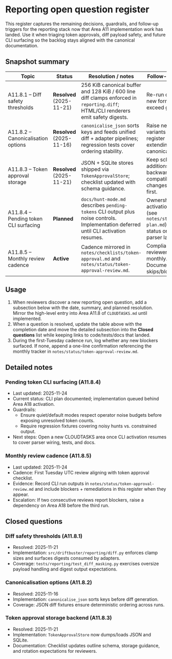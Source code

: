 # Reporting open question register

This register captures the remaining decisions, guardrails, and follow-up
triggers for the reporting stack now that Area A11 implementation work has
landed. Use it when triaging token approvals, diff payload safety, and future
CLI surfacing so the backlog stays aligned with the canonical documentation.

## Snapshot summary

| Topic | Status | Resolution / notes | Follow-up owner |
| --- | --- | --- | --- |
| A11.8.1 – Diff safety thresholds | **Resolved** (2025-11-21) | 256 KiB canonical buffer and 128 KiB / 600 line diff clamps enforced in `reporting.diff`; HTML/CLI renderers emit safety digests. | Re-run clamps if new formats exceed guardrails. |
| A11.8.2 – Canonicalisation options | **Resolved** (2025-11-16) | `canonicalise_json` sorts keys and feeds unified diff + adapter pipelines; regression tests cover ordering stability. | Raise new variants in this register before extending canonicalisers. |
| A11.8.3 – Token approval storage | **Resolved** (2025-11-21) | JSON + SQLite stores shipped via `TokenApprovalStore`; checklist updated with schema guidance. | Keep schema additions backward compatible; log changes here first. |
| A11.8.4 – Pending token CLI surfacing | **Planned** | `docs/hunt-mode.md` describes `pending-tokens` CLI output plus noise controls. Implementation deferred until CLI activation resumes. | Ownership: CLI activation lead (see `notes/status/cli-plan.md`). Update status once parser lands. |
| A11.8.5 – Monthly review cadence | **Active** | Cadence mirrored in `notes/checklists/token-approval.md` and `notes/status/token-approval-review.md`. | Compliance reviewer rotating monthly. Document skips/blocks here. |

## Usage

1. When reviewers discover a new reporting open question, add a subsection below
   with the date, summary, and planned resolution. Mirror the high-level entry
   into Area A11.8 of `CLOUDTASKS.md` until implemented.
2. When a question is resolved, update the table above with the completion date
   and move the detailed subsection into the **Closed questions** list while
   keeping links to code/tests/docs that landed.
3. During the first-Tuesday cadence run, log whether any new blockers surfaced.
   If none, append a one-line confirmation referencing the monthly tracker in
   `notes/status/token-approval-review.md`.

## Detailed notes

### Pending token CLI surfacing (A11.8.4)
- Last updated: 2025-11-24
- Current status: CLI plan documented; implementation queued behind Area A18
  activation.
- Guardrails:
  - Ensure quiet/default modes respect operator noise budgets before exposing
    unresolved token counts.
  - Require regression fixtures covering noisy hunts vs. constrained output.
- Next steps: Open a new CLOUDTASKS area once CLI activation resumes to cover
  parser wiring, tests, and docs.

### Monthly review cadence (A11.8.5)
- Last updated: 2025-11-24
- Cadence: First Tuesday UTC review aligning with token approval checklist.
- Evidence: Record CLI run outputs in `notes/status/token-approval-review.md`
  and include blockers + remediations in this register when they appear.
- Escalation: If two consecutive reviews report blockers, raise a dependency on
  Area A18 before the third run.

## Closed questions

### Diff safety thresholds (A11.8.1)
- Resolved: 2025-11-21
- Implementation: `src/driftbuster/reporting/diff.py` enforces clamp sizes and
  surfaces digests consumed by adapters.
- Coverage: `tests/reporting/test_diff_masking.py` exercises oversize payload
  handling and digest output expectations.

### Canonicalisation options (A11.8.2)
- Resolved: 2025-11-16
- Implementation: `canonicalise_json` sorts keys before diff generation.
- Coverage: JSON diff fixtures ensure deterministic ordering across runs.

### Token approval storage backend (A11.8.3)
- Resolved: 2025-11-21
- Implementation: `TokenApprovalStore` now dumps/loads JSON and SQLite.
- Documentation: Checklist updates outline schema, storage guidance, and
  rotation expectations for reviewers.

